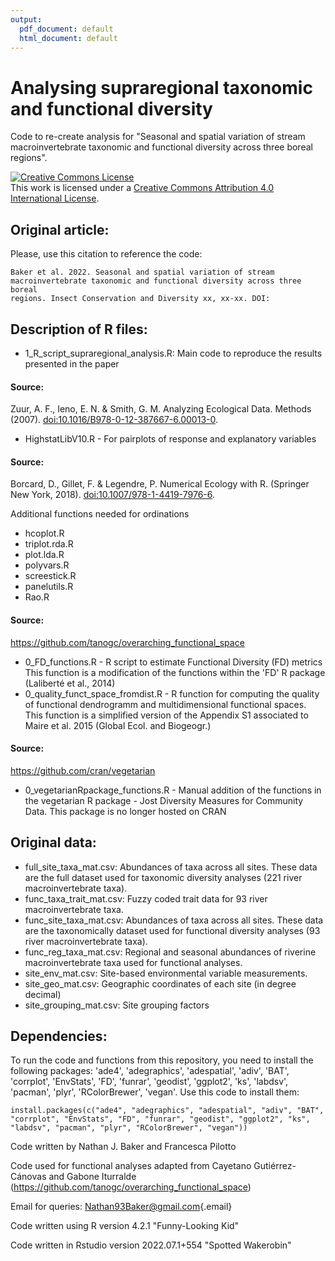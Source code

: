 ```yaml
---
output:
  pdf_document: default
  html_document: default
---
```


# Analysing supraregional taxonomic and functional diversity

Code to re-create analysis for "Seasonal and spatial variation of stream macroinvertebrate taxonomic and functional diversity across three boreal regions".

<a rel="license" href="http://creativecommons.org/licenses/by/4.0/"><img src="https://i.creativecommons.org/l/by/4.0/88x31.png" alt="Creative Commons License" style="border-width:0"/></a><br />This work is licensed under a <a rel="license" href="http://creativecommons.org/licenses/by/4.0/">Creative Commons Attribution 4.0 International License</a>.

## Original article:

Please, use this citation to reference the code:

    Baker et al. 2022. Seasonal and spatial variation of stream 
    macroinvertebrate taxonomic and functional diversity across three boreal 
    regions. Insect Conservation and Diversity xx, xx-xx. DOI:

## Description of R files:

-   1_R_script_supraregional_analysis.R: Main code to reproduce the results presented in the paper

#### Source:

Zuur, A. F., Ieno, E. N. & Smith, G. M. Analyzing Ecological Data. Methods (2007). <doi:10.1016/B978-0-12-387667-6.00013-0>.

-   HighstatLibV10.R - For pairplots of response and explanatory variables

#### Source:

Borcard, D., Gillet, F. & Legendre, P. Numerical Ecology with R. (Springer New York, 2018). <doi:10.1007/978-1-4419-7976-6>.

Additional functions needed for ordinations

-   hcoplot.R
-   triplot.rda.R
-   plot.lda.R
-   polyvars.R
-   screestick.R
-   panelutils.R
-   Rao.R

#### Source:

<https://github.com/tanogc/overarching_functional_space>

-   0_FD_functions.R - R script to estimate Functional Diversity (FD) metrics This function is a modification of the functions within the 'FD' R package (Laliberté et al., 2014)
-   0_quality_funct_space_fromdist.R - R function for computing the quality of functional dendrogramm and multidimensional functional spaces. This function is a simplified version of the Appendix S1 associated to Maire et al. 2015 (Global Ecol. and Biogeogr.)

#### Source:

<https://github.com/cran/vegetarian>

-   0_vegetarianRpackage_functions.R - Manual addition of the functions in the vegetarian R package - Jost Diversity Measures for Community Data. This package is no longer hosted on CRAN

## Original data:

-   full_site_taxa_mat.csv: Abundances of taxa across all sites. These data are the full dataset used for taxonomic diversity analyses (221 river macroinvertebrate taxa).
-   func_taxa_trait_mat.csv: Fuzzy coded trait data for 93 river macroinvertebrate taxa.
-   func_site_taxa_mat.csv: Abundances of taxa across all sites. These data are the taxonomically dataset used for functional diversity analyses (93 river macroinvertebrate taxa).
-   func_reg_taxa_mat.csv: Regional and seasonal abundances of riverine macroinvertebrate taxa used for functional analyses.
-   site_env_mat.csv: Site-based environmental variable measurements.
-   site_geo_mat.csv: Geographic coordinates of each site (in degree decimal)
-   site_grouping_mat.csv: Site grouping factors

## Dependencies:

To run the code and functions from this repository, you need to install the following packages: 'ade4', 'adegraphics', 'adespatial', 'adiv', 'BAT', 'corrplot', 'EnvStats', 'FD', 'funrar', 'geodist', 'ggplot2', 'ks', 'labdsv', 'pacman', 'plyr', 'RColorBrewer', 'vegan'. Use this code to install them:

```{r install packages}
install.packages(c("ade4", "adegraphics", "adespatial", "adiv", "BAT", 
"corrplot", "EnvStats", "FD", "funrar", "geodist", "ggplot2", "ks", 
"labdsv", "pacman", "plyr", "RColorBrewer", "vegan"))
```

Code written by Nathan J. Baker and Francesca Pilotto

Code used for functional analyses adapted from Cayetano Gutiérrez-Cánovas and Gabone Iturralde (<https://github.com/tanogc/overarching_functional_space>)

Email for queries: [Nathan93Baker\@gmail.com](mailto:Nathan93Baker@gmail.com){.email}

Code written using R version 4.2.1 "Funny-Looking Kid"

Code written in Rstudio version 2022.07.1+554 "Spotted Wakerobin"
